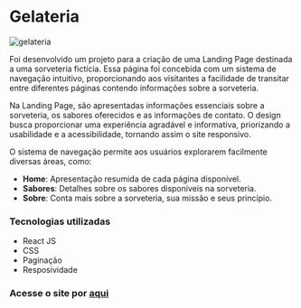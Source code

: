 # Gelateria

![gelateria](https://github.com/douglasjosebarboza/gelateria/assets/86023441/f450d552-caf8-4489-8714-2dc90381c04f)

Foi desenvolvido um projeto para a criação de uma Landing Page destinada a uma sorveteria fictícia. Essa página foi concebida com um sistema de navegação intuitivo, proporcionando aos visitantes a facilidade de transitar entre diferentes páginas contendo informações sobre a sorveteria.

Na Landing Page, são apresentadas informações essenciais sobre a sorveteria, os sabores oferecidos e as informações de contato. O design busca proporcionar uma experiência agradável e informativa, priorizando a usabilidade e a acessibilidade, tornando assim o site responsivo.

O sistema de navegação permite aos usuários explorarem facilmente diversas áreas, como:
- **Home**: Apresentação resumida de cada página disponível.
- **Sabores**: Detalhes sobre os sabores disponíveis na sorveteria.
- **Sobre**: Conta mais sobre a sorveteria, sua missão e seus princípio.

### Tecnologias utilizadas
- React JS
- CSS
- Paginação
- Resposividade

### Acesse o site por [aqui](https://gelateria-7ci2gm835-douglasjosebarboza.vercel.app/)
